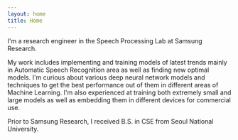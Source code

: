 ```yaml
---
layout: home
title: Home
---
```

I'm a research engineer in the Speech Processing Lab at Samsung Research. 

My work includes implementing and training models of latest trends mainly in Automatic Speech Recognition area as well as finding new optimal models. I'm curious about various deep neural network models and techniques to get the best performance out of them in different areas of Machine Learning. I'm also experienced at training both extremely small and large models as well as embedding them in different devices for commercial use.

Prior to Samsung Research, I received B.S. in CSE from Seoul National University.


